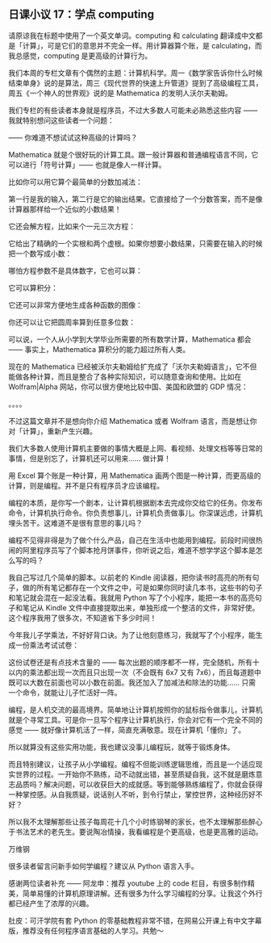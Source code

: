 ## 日课小议 17：学点 computing

请原谅我在标题中使用了一个英文单词。computing 和 calculating 翻译成中文都是「计算」，可是它们的意思并不完全一样。用计算器算个账，是 calculating，而我总感觉，computing 是更高级的计算行为。

我们本周的专栏文章有个偶然的主题：计算机科学。周一《数学家告诉你什么时候结束单身》说的是算法，周三《现代世界的快速上升管道》提到了高级编程工具，周五《一个神人的世界观》说的是 Mathematica 的发明人沃尔夫勒姆。

我们专栏的有些读者本身就是程序员，不过大多数人可能未必熟悉这些内容 —— 我就特别想问这些读者一个问题：

—— 你难道不想试试这种高级的计算吗？

Mathematica 就是个很好玩的计算工具。跟一般计算器和普通编程语言不同，它可以进行「符号计算」—— 也就是像人一样计算。

比如你可以用它算个最简单的分数加减法：

第一行是我的输入，第二行是它的输出结果。它直接给了一个分数答案，而不是像计算器那样给一个近似的小数结果！

它还会解方程，比如来个一元三次方程：

它给出了精确的一个实根和两个虚根。如果你想要小数结果，只需要在输入的时候把一个数写成小数：

哪怕方程参数不是具体数字，它也可以算：

它可以算积分：

它还可以非常方便地生成各种函数的图像：

你还可以让它把圆周率算到任意多位数：

可以说，一个人从小学到大学毕业所需要的所有数学计算，Mathematica 都会 —— 事实上，Mathematica 算积分的能力超过所有人类。

现在的 Mathematica 已经被沃尔夫勒姆给扩充成了「沃尔夫勒姆语言」，它不但能做各种计算，而且是整合了各种实际知识，可以随意查询和使用。比如在 Wolfram|Alpha 网站，你可以很方便地比较中国、美国和欧盟的 GDP 情况：

。。。。

不过这篇文章并不是想向你介绍 Mathematica 或者 Wolfram 语言，而是想让你对「计算」，重新产生兴趣。

我们大多数人使用计算机主要做的事情大概是上网、看视频、处理文档等等日常的事情，但是别忘了，计算机还可以用来…… 做计算！

用 Excel 算个账是一种计算，用 Mathematica 画两个图是一种计算，而更高级的计算，则是编程。并不是只有程序员才应该编程。

编程的本质，是你写一个剧本，让计算机根据剧本去完成你交给它的任务。你发布命令，计算机执行命令。你负责想事儿，计算机负责做事儿。你深谋远虑，计算机埋头苦干。这难道不是很有意思的事儿吗？

编程不见得非得是为了做个什么产品，自己在生活中也能用到编程。前段时间很热闹的阿里程序员写了个脚本抢月饼事件，你听说之后，难道不想学学这个脚本是怎么写的吗？

我自己写过几个简单的脚本。以前老的 Kindle 阅读器，把你读书时高亮的所有句子，做的所有笔记都存在一个文件之中，可是如果你同时读几本书，这些书的句子和笔记就会混在一起没法看。我就用 Python 写了个小程序，能把一本书的高亮句子和笔记从 Kindle 文件中直接提取出来，单独形成一个整洁的文件，非常好使。这个程序我用了很多次，不知道省下多少时间！

今年我儿子学乘法，不好好背口诀。为了让他刻意练习，我就写了个小程序，能生成一份乘法考试试卷：

这份试卷还是有点技术含量的 —— 每次出题的顺序都不一样，完全随机，所有十以内的乘法都出现一次而且只出现一次（不会既有 6x7 又有 7x6），而且每道题中既可以大数在前面也可以小数在前面。我还加入了加减法和除法的功能…… 只需一个命令，就能让儿子忙活好一阵。

编程，是人机交流的最高境界。简单地让计算机按照你的鼠标指令做事儿，计算机就是个寻常工具。可是你一旦写个程序让计算机执行，你会对它有一个完全不同的感觉 —— 就好像计算机活了一样，简直充满敬意。现在计算机「懂你」了。

所以就算没有这些实用功能，我也建议没事儿编程玩，就等于锻炼身体。

而且特别建议，让孩子从小学编程。编程不但能训练逻辑思维，而且是一个适应现实世界的过程。一开始你不熟练，动不动就出错，甚至质疑自我，这不就是磨炼意志品质吗？解决问题，可以收获巨大的成就感。等到能够熟练编程了，你就会获得一种掌控感。从自我质疑，说话别人不听，到令行禁止，掌控世界，这种经历好不好？

所以我不太理解那些让孩子每周花十几个小时练钢琴的家长，也不太理解那些醉心于书法艺术的老先生。要说陶冶情操，我看编程是个更高级，也是更高雅的运动。

万维钢

很多读者留言问新手如何学编程？建议从 Python 语言入手。

感谢两位读者补充 —— 阿龙申：推荐 youtube 上的 code 栏目，有很多制作精美，简单易懂的计算机原理讲解。还有很多为什么学习编程的分享。让我这个外行都已经产生了浓厚的兴趣。

肚皮：可汗学院有套 Python 的零基础教程非常不错，在网易公开课上有中文字幕版，推荐没有任何程序语言基础的人学习。共勉～
